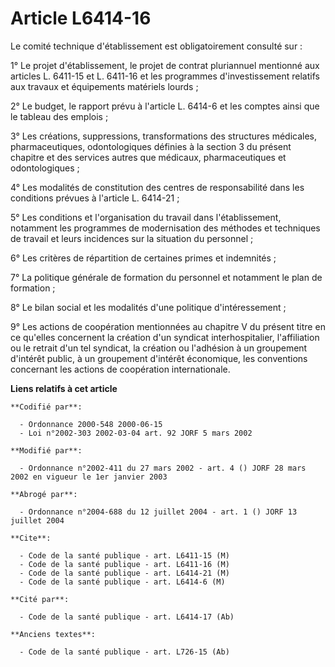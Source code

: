 # Article L6414-16

Le comité technique d'établissement est obligatoirement consulté sur :

1° Le projet d'établissement, le projet de contrat pluriannuel mentionné aux articles L. 6411-15 et L. 6411-16 et les
programmes d'investissement relatifs aux travaux et équipements matériels lourds ;

2° Le budget, le rapport prévu à l'article L. 6414-6 et les comptes ainsi que le tableau des emplois ;

3° Les créations, suppressions, transformations des structures médicales, pharmaceutiques, odontologiques définies à la
section 3 du présent chapitre et des services autres que médicaux, pharmaceutiques et odontologiques ;

4° Les modalités de constitution des centres de responsabilité dans les conditions prévues à l'article L. 6414-21 ;

5° Les conditions et l'organisation du travail dans l'établissement, notamment les programmes de modernisation des méthodes
et techniques de travail et leurs incidences sur la situation du personnel ;

6° Les critères de répartition de certaines primes et indemnités ;

7° La politique générale de formation du personnel et notamment le plan de formation ;

8° Le bilan social et les modalités d'une politique d'intéressement ;

9° Les actions de coopération mentionnées au chapitre V du présent titre en ce qu'elles concernent la création d'un syndicat
interhospitalier, l'affiliation ou le retrait d'un tel syndicat, la création ou l'adhésion à un groupement d'intérêt public,
à un groupement d'intérêt économique, les conventions concernant les actions de coopération internationale.

**Liens relatifs à cet article**

	**Codifié par**:

	  - Ordonnance 2000-548 2000-06-15
	  - Loi n°2002-303 2002-03-04 art. 92 JORF 5 mars 2002

	**Modifié par**:

	  - Ordonnance n°2002-411 du 27 mars 2002 - art. 4 () JORF 28 mars 2002 en vigueur le 1er janvier 2003

	**Abrogé par**:

	  - Ordonnance n°2004-688 du 12 juillet 2004 - art. 1 () JORF 13 juillet 2004

	**Cite**:

	  - Code de la santé publique - art. L6411-15 (M)
	  - Code de la santé publique - art. L6411-16 (M)
	  - Code de la santé publique - art. L6414-21 (M)
	  - Code de la santé publique - art. L6414-6 (M)

	**Cité par**:

	  - Code de la santé publique - art. L6414-17 (Ab)

	**Anciens textes**:

	  - Code de la santé publique - art. L726-15 (Ab)

